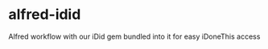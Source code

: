alfred-idid
===========

Alfred workflow with our iDid gem bundled into it for easy iDoneThis access
